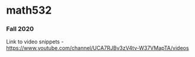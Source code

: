 # math532

### Fall 2020

Link to video snippets - https://www.youtube.com/channel/UCA7RJBv3zV4tv-W37VMapTA/videos
